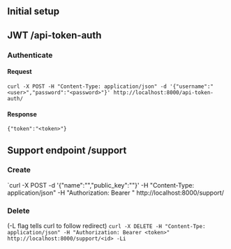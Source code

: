 ## Initial setup


## JWT /api-token-auth

### Authenticate

#### Request
`curl -X POST -H "Content-Type: application/json" -d '{"username":"<user>","password":"<password>"}' http://localhost:8000/api-token-auth/`

#### Response

`{"token":"<token>"}`


## Support endpoint /support

### Create
`curl -X POST -d '{"name":"<name>","public_key":"<ssh-pub-key>"}' -H "Content-Type: application/json" -H "Authorization: Bearer <token>" http://localhost:8000/support/
### Delete
(-L flag tells curl to follow redirect)
`curl -X DELETE -H "Content-Tpe: application/json" -H "Authorization: Bearer <token>" http://localhost:8000/support/<id> -Li`
